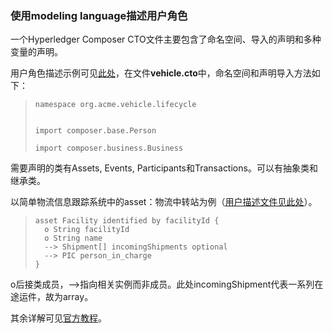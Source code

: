 ### 使用modeling language描述用户角色

一个Hyperledger Composer CTO文件主要包含了命名空间、导入的声明和多种变量的声明。

用户角色描述示例可见[此处](https://github.com/ztlbells/composer-sample-networks/tree/master/packages/vehicle-lifecycle-network/models)，在文件**vehicle.cto**中，命名空间和声明导入方法如下：

> ```
> namespace org.acme.vehicle.lifecycle
>
>
> import composer.base.Person
>
> import composer.business.Business
> ```

需要声明的类有Assets, Events, Participants和Transactions。可以有抽象类和继承类。

以简单物流信息跟踪系统中的asset：物流中转站为例（[用户描述文件见此处](https://github.com/ztlbells/composer/blob/master/shipment-tracking-network/models/com.ibm.concerto.mozart.cto)）。

> ```
> asset Facility identified by facilityId {
>   o String facilityId
>   o String name
>   --> Shipment[] incomingShipments optional
>   --> PIC person_in_charge
> }
> ```

o后接类成员，--&gt;指向相关实例而非成员。此处incomingShipment代表一系列在途运件，故为array。

其余详解可见[官方教程](https://hyperledger.github.io/composer/reference/cto_language.html)。



